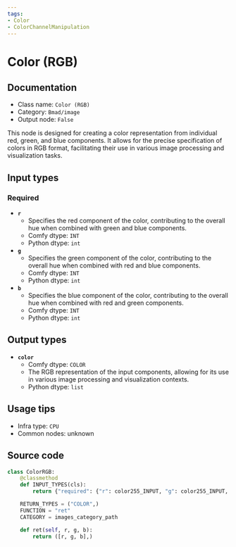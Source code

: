 ```yaml
---
tags:
- Color
- ColorChannelManipulation
---
```


# Color (RGB)
## Documentation
- Class name: `Color (RGB)`
- Category: `Bmad/image`
- Output node: `False`

This node is designed for creating a color representation from individual red, green, and blue components. It allows for the precise specification of colors in RGB format, facilitating their use in various image processing and visualization tasks.
## Input types
### Required
- **`r`**
    - Specifies the red component of the color, contributing to the overall hue when combined with green and blue components.
    - Comfy dtype: `INT`
    - Python dtype: `int`
- **`g`**
    - Specifies the green component of the color, contributing to the overall hue when combined with red and blue components.
    - Comfy dtype: `INT`
    - Python dtype: `int`
- **`b`**
    - Specifies the blue component of the color, contributing to the overall hue when combined with red and green components.
    - Comfy dtype: `INT`
    - Python dtype: `int`
## Output types
- **`color`**
    - Comfy dtype: `COLOR`
    - The RGB representation of the input components, allowing for its use in various image processing and visualization contexts.
    - Python dtype: `list`
## Usage tips
- Infra type: `CPU`
- Common nodes: unknown


## Source code
```python
class ColorRGB:
    @classmethod
    def INPUT_TYPES(cls):
        return {"required": {"r": color255_INPUT, "g": color255_INPUT, "b": color255_INPUT}}

    RETURN_TYPES = ("COLOR",)
    FUNCTION = "ret"
    CATEGORY = images_category_path

    def ret(self, r, g, b):
        return ([r, g, b],)

```
